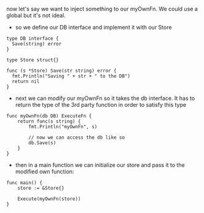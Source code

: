 now let's say we want to inject something to our myOwnFn. We could use a global but it's not ideal.

- so we define our DB interface and implement it with our Store

```
type DB interface {
  Save(string) error
}

type Store struct{}

func (s *Store) Save(str string) error {
  fmt.Println("Saving " + str + " to the DB")
  return nil
}
```

- next we can modify our myOwnFn so it takes the db interface. It has to return the type of the 3rd party function in order to satisfy this type

```
func myOwnFn(db DB) ExecuteFn {
	return func(s string) {
		fmt.Println("myOwnFn", s)

		// now we can access the db like so
		db.Save(s)
	}
}
```

- then in a main function we can initialize our store and pass it to the modified own function:

```
func main() {
	store := &Store{}

	Execute(myOwnFn(store))
}
```
